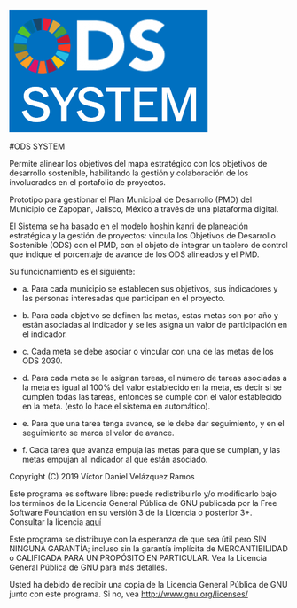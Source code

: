 ![ODS SYSTEM](https://github.com/Victor-Velazquez/odssystem/blob/master/valentina/Images/marca/ODS.PNG)

#ODS SYSTEM 

Permite alinear los objetivos del mapa estratégico con los objetivos de desarrollo sostenible, habilitando la gestión y colaboración de los involucrados en el portafolio de proyectos.

Prototipo para gestionar el Plan Municipal de Desarrollo (PMD) del Municipio de Zapopan, Jalisco, México a través de una plataforma digital.

El Sistema se ha basado en el modelo hoshin kanri de planeación estratégica y la gestión de proyectos: vincula los Objetivos de Desarrollo Sostenible (ODS) con el PMD, con el objeto de integrar un tablero de control que indique el porcentaje de avance de los ODS alineados y el PMD.

Su funcionamiento es el siguiente:

* a. Para cada municipio se establecen sus objetivos, sus indicadores y las personas interesadas que participan en el proyecto.

* b. Para cada objetivo se definen las metas, estas metas son por año y están asociadas al indicador y se les asigna un valor de participación en el indicador.

* c. Cada meta se debe asociar o vincular con una de las metas de los ODS 2030.

* d. Para cada meta se le asignan tareas, el número de tareas asociadas a la meta es igual al 100% del valor establecido en la meta, es decir si se cumplen todas las tareas, entonces se cumple con el valor establecido en la meta. (esto lo hace el sistema en automático).

* e. Para que una tarea tenga avance, se le debe dar seguimiento, y en el seguimiento se marca el valor de avance.

* f. Cada tarea que avanza empuja las metas para que se cumplan, y las metas empujan al indicador al que están asociado.

Copyright (C) 2019 Víctor Daniel Velázquez Ramos

Este programa es software libre: puede redistribuirlo y/o modificarlo bajo los términos de la Licencia General Pública de GNU publicada por la Free Software Foundation en su versión 3 de la Licencia o posterior 3+. Consultar la licencia [aquí](https://github.com/Victor-Velazquez/odssystem/blob/master/LICENSE)

Este programa se distribuye con la esperanza de que sea útil pero SIN NINGUNA GARANTÍA; incluso sin la garantía implícita de MERCANTIBILIDAD o CALIFICADA PARA UN PROPÓSITO EN PARTICULAR. Vea la Licencia General Pública de GNU para más detalles.

Usted ha debido de recibir una copia de la Licencia General Pública de GNU junto con este programa. Si no, vea http://www.gnu.org/licenses/
